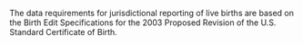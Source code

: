 The data requirements for jurisdictional reporting of live births are based on the Birth Edit Specifications for the 2003 Proposed Revision of the U.S. Standard Certificate of Birth.